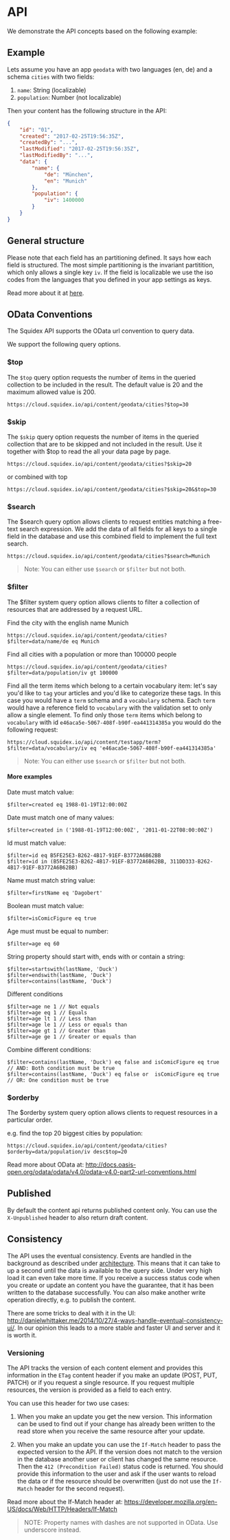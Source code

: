 # API

We demonstrate the API concepts based on the following example:

## Example

Lets assume you have an app `geodata` with two languages (en, de) and a schema `cities` with two fields:

1. `name`: String (localizable)
2. `population`: Number (not localizable)

Then your content has the following structure in the API:

```json
{ 
    "id": "01",
    "created": "2017-02-25T19:56:35Z",
    "createdBy": "...",
    "lastModified": "2017-02-25T19:56:35Z",
    "lastModifiedBy": "...",
    "data": {
        "name": {
            "de": "München",
            "en": "Munich"
        },
        "population": {
            "iv": 1400000
        }
    }
}
```

## General structure

Please note that each field has an partitioning defined. It says how each field is structured. The most simple partitioning is the invariant partitition, which only allows a single key `iv`. 
If the field is localizable we use the iso codes from the languages that you defined in your app settings as keys.

Read more about it at [here](/04-concepts/01-localization.md).

## OData Conventions
The Squidex API supports the OData url convention to query data. 

We support the following query options.

### $top

The `$top` query option requests the number of items in the queried collection to be included in the result. The default value is 20 and the maximum allowed value is 200.

    https://cloud.squidex.io/api/content/geodata/cities?$top=30

### $skip

The `$skip` query option requests the number of items in the queried collection that are to be skipped and not included in the result. Use it together with $top to read the all your data page by page.

    https://cloud.squidex.io/api/content/geodata/cities?$skip=20

or combined with top

    https://cloud.squidex.io/api/content/geodata/cities?$skip=20&$top=30

### $search

The $search query option allows clients to request entities matching a free-text search expression. We add the data of all fields for all keys to a single field in the database and use this combined field to implement the full text search.

    https://cloud.squidex.io/api/content/geodata/cities?$search=Munich

> Note: You can either use `$search` or `$filter` but not both.

### $filter

The $filter system query option allows clients to filter a collection of resources that are addressed by a request URL.

Find the city with the english name Munich

    https://cloud.squidex.io/api/content/geodata/cities?$filter=data/name/de eq Munich

Find all cities with a population or more than 100000 people

    https://cloud.squidex.io/api/content/geodata/cities?$filter=data/population/iv gt 100000


Find all the term items which belong to a certain vocabulary item: let's say you'd like to `tag` your articles and you'd like to categorize these tags. 
In this case you would have a `term` schema and a `vocabulary` schema. Each `term` would have a reference field to `vocabulary` 
with the validation set to only allow a single element. 
To find only those `term` items which belong to `vocabulary` with id `e46aca5e-5067-408f-b90f-ea441314385a` you would do the following request:

    https://cloud.squidex.io/api/content/testapp/term?$filter=data/vocabulary/iv eq 'e46aca5e-5067-408f-b90f-ea441314385a'
    
> Note: You can either use `$search` or `$filter` but not both.

#### More examples

Date must match value:

    $filter=created eq 1988-01-19T12:00:00Z

Date must match one of many values:

    $filter=created in ('1988-01-19T12:00:00Z', '2011-01-22T08:00:00Z')

Id must match value:

    $filter=id eq B5FE25E3-B262-4B17-91EF-B3772A6B62BB
    $filter=id in (B5FE25E3-B262-4B17-91EF-B3772A6B62BB, 311DD333-B262-4B17-91EF-B3772A6B62BB)

Name must match string value:

    $filter=firstName eq 'Dagobert'

Boolean must match value:

    $filter=isComicFigure eq true

Age must must be equal to number:

    $filter=age eq 60

String property should start with, ends with or contain a string:

    $filter=startswith(lastName, 'Duck')
    $filter=endswith(lastName, 'Duck')
    $filter=contains(lastName, 'Duck')

Different conditions

    $filter=age ne 1 // Not equals
    $filter=age eq 1 // Equals
    $filter=age lt 1 // Less than
    $filter=age le 1 // Less or equals than
    $filter=age gt 1 // Greater than
    $filter=age ge 1 // Greater or equals than

Combine different conditions:

    $filter=contains(lastName, 'Duck') eq false and isComicFigure eq true // AND: Both condition must be true
    $filter=contains(lastName, 'Duck') eq false or  isComicFigure eq true // OR: One condition must be true

### $orderby

The $orderby system query option allows clients to request resources in a particular order.

e.g. find the top 20 biggest cities by population:

    https://cloud.squidex.io/api/content/geodata/cities?$orderby=data/population/iv desc$top=20

Read more about OData at: http://docs.oasis-open.org/odata/odata/v4.0/odata-v4.0-part2-url-conventions.html


## Published

By default the content api returns published content only. You can use the `X-Unpublished` header to also return draft content.

## Consistency

The API uses the eventual consistency. Events are handled in the background as described under [architecture](../02-architecture/01-overview.md). This means that it can take to up a second until the data is available to the query side. Under very high load it can even take more time. If you receive a success status code when you create or update an content you have the guarantee, that it has been written to the database successfully. You can also make another write operation directly, e.g. to publish the content.

There are some tricks to deal with it in the UI: http://danielwhittaker.me/2014/10/27/4-ways-handle-eventual-consistency-ui/. In our opinion this leads to a more stable and faster UI and server and it is worth it.

### Versioning

The API tracks the version of each content element and provides this information in the `ETag` content header if you make an update (POST, PUT, PATCH) or if you request a single resource. If you request multiple resources, the version is provided as a field to each entry.

You can use this header for two use cases:

1. When you make an update you get the new version. This information can be used to find out if your change has already been written to the read store when you receive the same resource after your update.

2. When you make an update you can use the `If-Match` header to pass the expected version to the API. If the version does not match to the version in the database another user or client has changed the same resource. Then the `412 (Precondition Failed)` status code is returned. You should provide this information to the user and ask if the user wants to reload the data or if the resource should be overwritten (just do not use the `If-Match` header for the second request).

Read more about the If-Match header at: https://developer.mozilla.org/en-US/docs/Web/HTTP/Headers/If-Match

> NOTE: Property names with dashes are not supported in OData. Use underscore instead.
